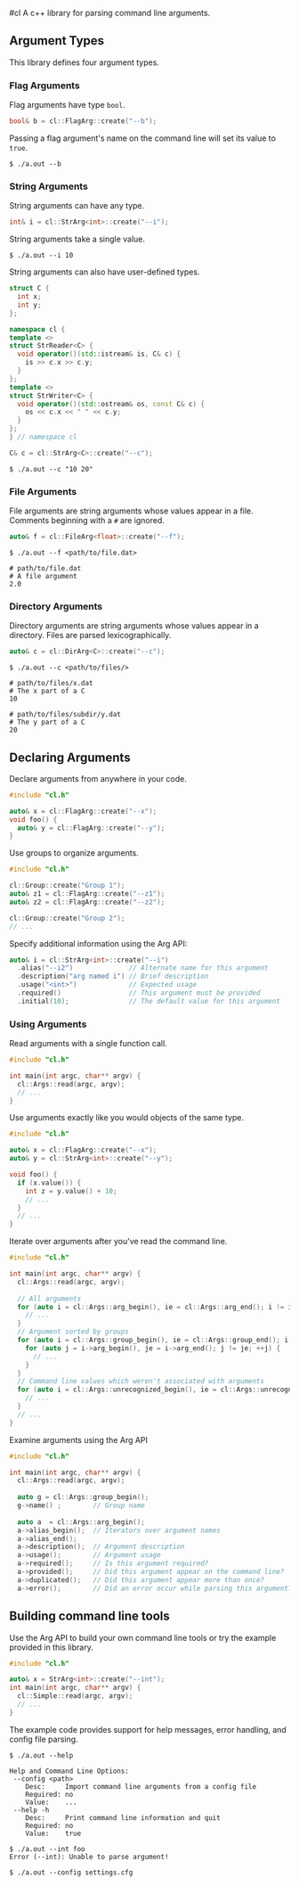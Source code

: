 #cl
A c++ library for parsing command line arguments.

## Argument Types
This library defines four argument types.

### Flag Arguments
Flag arguments have type ```bool```.
``` c++
bool& b = cl::FlagArg::create("--b");
```
Passing a flag argument's name on the command line will set its value to ```true```.
```
$ ./a.out --b
```

### String Arguments
String arguments can have any type.
``` c++
int& i = cl::StrArg<int>::create("--i");
```
String arguments take a single value.
```
$ ./a.out --i 10 
```
String arguments can also have user-defined types.
``` c++
struct C {
  int x;
  int y;
};

namespace cl {
template <>
struct StrReader<C> {
  void operator()(std::istream& is, C& c) {
    is >> c.x >> c.y;
  }
};
template <>
struct StrWriter<C> {
  void operator()(std::ostream& os, const C& c) {
    os << c.x << " " << c.y;
  }
};
} // namespace cl

C& c = cl::StrArg<C>::create("--c");
```
```
$ ./a.out --c "10 20"
```

### File Arguments
File arguments are string arguments whose values appear in a file. Comments beginning with a ```#``` are ignored.
``` c++
auto& f = cl::FileArg<float>::create("--f");
```
```
$ ./a.out --f <path/to/file.dat>
```
```
# path/to/file.dat
# A file argument
2.0
```

### Directory Arguments
Directory arguments are string arguments whose values appear in a directory. Files are parsed lexicographically.
``` c++
auto& c = cl::DirArg<C>::create("--c");
```
```
$ ./a.out --c <path/to/files/>
```
```
# path/to/files/x.dat
# The x part of a C
10
```
```
# path/to/files/subdir/y.dat
# The y part of a C
20
```

## Declaring Arguments
Declare arguments from anywhere in your code.
``` c++
#include "cl.h"

auto& x = cl::FlagArg::create("--x");
void foo() {
  auto& y = cl::FlagArg::create("--y");
}
```
Use groups to organize arguments.
``` c++
#include "cl.h"

cl::Group::create("Group 1");
auto& z1 = cl::FlagArg::create("--z1");
auto& z2 = cl::FlagArg::create("--z2");

cl::Group::create("Group 2");
// ...
```
Specify additional information using the Arg API:
``` c++
auto& i = cl::StrArg<int>::create("--i")
  .alias("--i2")              // Alternate name for this argument
  .description("arg named i") // Brief description
  .usage("<int>")             // Expected usage
  .required()                 // This argument must be provided
  .initial(10);               // The default value for this argument
```

### Using Arguments
Read arguments with a single function call.
``` c++
#include "cl.h"

int main(int argc, char** argv) {
  cl::Args::read(argc, argv);
  // ...
}
```
Use arguments exactly like you would objects of the same type.
``` c++
#include "cl.h"

auto& x = cl::FlagArg::create("--x");
auto& y = cl::StrArg<int>::create("--y");

void foo() {
  if (x.value()) {
    int z = y.value() + 10;
    // ...
  }
  // ...
}
```
Iterate over arguments after you've read the command line.
``` c++
#include "cl.h"

int main(int argc, char** argv) {
  cl::Args::read(argc, argv);
  
  // All arguments
  for (auto i = cl::Args::arg_begin(), ie = cl::Args::arg_end(); i != ie; ++i) {
    // ...
  }
  // Argument sorted by groups
  for (auto i = cl::Args::group_begin(), ie = cl::Args::group_end(); i != ie; ++i) {
    for (auto j = i->arg_begin(), je = i->arg_end(); j != je; ++j) {
      // ...
    }
  }
  // Command line values which weren't associated with arguments
  for (auto i = cl::Args::unrecognized_begin(), ie = cl::Args::unrecognized_end(); i != ie; ++i) {
    // ...
  }
  // ...
}
```
Examine arguments using the Arg API 
``` c++
#include "cl.h"

int main(int argc, char** argv) {
  cl::Args::read(argc, argv);
  
  auto g = cl::Args::group_begin();
  g->name() ;        // Group name
  
  auto a  = cl::Args::arg_begin();
  a->alias_begin();  // Iterators over argument names
  a->alias_end();   
  a->description();  // Argument description
  a->usage();        // Argument usage
  a->required();     // Is this argument required?
  a->provided();     // Did this argument appear on the command line?
  a->duplicated();   // Did this argument appear more than once?
  a->error();        // Did an error occur while parsing this argument?
```
  
## Building command line tools
Use the Arg API to build your own command line tools or try the example provided in this library.
``` c++
#include "cl.h"

auto& x = StrArg<int>::create("--int");
int main(int argc, char** argv) {
  cl::Simple::read(argc, argv);
  // ...
}
```
The example code provides support for help messages, error handling, and config file parsing.
```
$ ./a.out --help

Help and Command Line Options:
 --config <path>
    Desc:     Import command line arguments from a config file
    Required: no
    Value:    ...
 --help -h 
    Desc:     Print command line information and quit
    Required: no
    Value:    true
```
```
$ ./a.out --int foo
Error (--int): Unable to parse argument!
```
```
$ ./a.out --config settings.cfg
```
